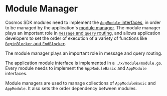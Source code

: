 # Module Manager
Cosmos SDK modules need to implement the [`AppModule` interfaces](https://docs.cosmos.network/v0.44/building-modules/module-manager.html#application-module-interfaces), in order to be managed by the application's [module manager](https://docs.cosmos.network/v0.44/building-modules/module-manager.html#module-manager). The module manager plays an important role in [`message` and `query` routing](https://docs.cosmos.network/v0.44/core/baseapp.html#routing), and allows application developers to set the order of execution of a variety of functions like [`BeginBlocker` and `EndBlocker`](https://docs.cosmos.network/v0.44/basics/app-anatomy.html#begingblocker-and-endblocker).

The module manager plays an important role in message and query routing.

The application module interface is implemented in a `./x/module/module.go`. Every module needs to implement the `AppModuleBasic` and `AppModule` interfaces. 

Module managers are used to manage collections of `AppModuleBasic` and `AppModule`. It also sets the order dependency between modules.